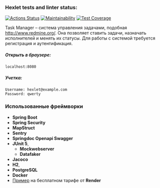 ### Hexlet tests and linter status:
[![Actions Status](https://github.com/sshelyagovsky/java-project-99/actions/workflows/hexlet-check.yml/badge.svg)](https://github.com/sshelyagovsky/java-project-99/actions)
[![Maintainability](https://api.codeclimate.com/v1/badges/a74cb5cb3eae7319a5d8/maintainability)](https://codeclimate.com/github/sshelyagovsky/java-project-99/maintainability)
[![Test Coverage](https://api.codeclimate.com/v1/badges/a74cb5cb3eae7319a5d8/test_coverage)](https://codeclimate.com/github/sshelyagovsky/java-project-99/test_coverage)

Task Manager – система управления задачами, подобная http://www.redmine.org/. Она позволяет ставить задачи, назначать исполнителей и менять их статусы. Для работы с системой требуется регистрация и аутентификация.

##### Открыть в браузере:
```
localhost:8080
```

##### Учетка:
```
Username: hexlet@example.com
Password: qwerty
```

### Использованные фреймворки
- **Spring Boot**
- **Spring Security**
- **MapStruct**
- **Sentry**
- **Springdoc Openapi Swagger**
- **JUnit 5**,
  - **Mockwebserver**
  - **Datafaker**
- **Jacoco**
- **H2**,
- **PostgreSQL**
- **Docker**
- [Пример](https://java-project-99-oiz9.onrender.com) на бесплатном тарифе от **Render**